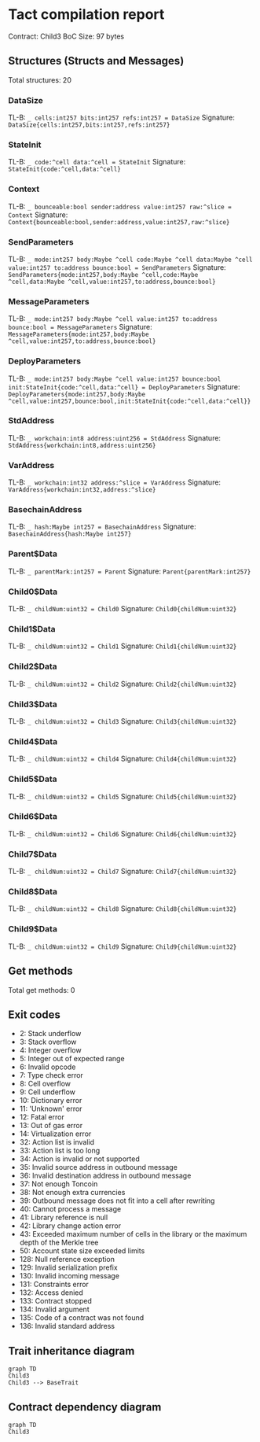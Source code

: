 # Tact compilation report
Contract: Child3
BoC Size: 97 bytes

## Structures (Structs and Messages)
Total structures: 20

### DataSize
TL-B: `_ cells:int257 bits:int257 refs:int257 = DataSize`
Signature: `DataSize{cells:int257,bits:int257,refs:int257}`

### StateInit
TL-B: `_ code:^cell data:^cell = StateInit`
Signature: `StateInit{code:^cell,data:^cell}`

### Context
TL-B: `_ bounceable:bool sender:address value:int257 raw:^slice = Context`
Signature: `Context{bounceable:bool,sender:address,value:int257,raw:^slice}`

### SendParameters
TL-B: `_ mode:int257 body:Maybe ^cell code:Maybe ^cell data:Maybe ^cell value:int257 to:address bounce:bool = SendParameters`
Signature: `SendParameters{mode:int257,body:Maybe ^cell,code:Maybe ^cell,data:Maybe ^cell,value:int257,to:address,bounce:bool}`

### MessageParameters
TL-B: `_ mode:int257 body:Maybe ^cell value:int257 to:address bounce:bool = MessageParameters`
Signature: `MessageParameters{mode:int257,body:Maybe ^cell,value:int257,to:address,bounce:bool}`

### DeployParameters
TL-B: `_ mode:int257 body:Maybe ^cell value:int257 bounce:bool init:StateInit{code:^cell,data:^cell} = DeployParameters`
Signature: `DeployParameters{mode:int257,body:Maybe ^cell,value:int257,bounce:bool,init:StateInit{code:^cell,data:^cell}}`

### StdAddress
TL-B: `_ workchain:int8 address:uint256 = StdAddress`
Signature: `StdAddress{workchain:int8,address:uint256}`

### VarAddress
TL-B: `_ workchain:int32 address:^slice = VarAddress`
Signature: `VarAddress{workchain:int32,address:^slice}`

### BasechainAddress
TL-B: `_ hash:Maybe int257 = BasechainAddress`
Signature: `BasechainAddress{hash:Maybe int257}`

### Parent$Data
TL-B: `_ parentMark:int257 = Parent`
Signature: `Parent{parentMark:int257}`

### Child0$Data
TL-B: `_ childNum:uint32 = Child0`
Signature: `Child0{childNum:uint32}`

### Child1$Data
TL-B: `_ childNum:uint32 = Child1`
Signature: `Child1{childNum:uint32}`

### Child2$Data
TL-B: `_ childNum:uint32 = Child2`
Signature: `Child2{childNum:uint32}`

### Child3$Data
TL-B: `_ childNum:uint32 = Child3`
Signature: `Child3{childNum:uint32}`

### Child4$Data
TL-B: `_ childNum:uint32 = Child4`
Signature: `Child4{childNum:uint32}`

### Child5$Data
TL-B: `_ childNum:uint32 = Child5`
Signature: `Child5{childNum:uint32}`

### Child6$Data
TL-B: `_ childNum:uint32 = Child6`
Signature: `Child6{childNum:uint32}`

### Child7$Data
TL-B: `_ childNum:uint32 = Child7`
Signature: `Child7{childNum:uint32}`

### Child8$Data
TL-B: `_ childNum:uint32 = Child8`
Signature: `Child8{childNum:uint32}`

### Child9$Data
TL-B: `_ childNum:uint32 = Child9`
Signature: `Child9{childNum:uint32}`

## Get methods
Total get methods: 0

## Exit codes
* 2: Stack underflow
* 3: Stack overflow
* 4: Integer overflow
* 5: Integer out of expected range
* 6: Invalid opcode
* 7: Type check error
* 8: Cell overflow
* 9: Cell underflow
* 10: Dictionary error
* 11: 'Unknown' error
* 12: Fatal error
* 13: Out of gas error
* 14: Virtualization error
* 32: Action list is invalid
* 33: Action list is too long
* 34: Action is invalid or not supported
* 35: Invalid source address in outbound message
* 36: Invalid destination address in outbound message
* 37: Not enough Toncoin
* 38: Not enough extra currencies
* 39: Outbound message does not fit into a cell after rewriting
* 40: Cannot process a message
* 41: Library reference is null
* 42: Library change action error
* 43: Exceeded maximum number of cells in the library or the maximum depth of the Merkle tree
* 50: Account state size exceeded limits
* 128: Null reference exception
* 129: Invalid serialization prefix
* 130: Invalid incoming message
* 131: Constraints error
* 132: Access denied
* 133: Contract stopped
* 134: Invalid argument
* 135: Code of a contract was not found
* 136: Invalid standard address

## Trait inheritance diagram

```mermaid
graph TD
Child3
Child3 --> BaseTrait
```

## Contract dependency diagram

```mermaid
graph TD
Child3
```